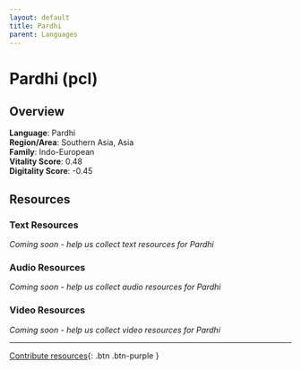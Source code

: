 ```yaml
---
layout: default
title: Pardhi
parent: Languages
---
```


# Pardhi (pcl)

## Overview

**Language**: Pardhi  
**Region/Area**: Southern Asia, Asia  
**Family**: Indo-European  
**Vitality Score**: 0.48  
**Digitality Score**: -0.45  

## Resources

### Text Resources
*Coming soon - help us collect text resources for Pardhi*

### Audio Resources
*Coming soon - help us collect audio resources for Pardhi*

### Video Resources
*Coming soon - help us collect video resources for Pardhi*

---

[Contribute resources](https://fairtrain.github.io/){: .btn .btn-purple }
